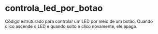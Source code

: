 # controla_led_por_botao
Código estruturado para controlar um LED por meio de um botão. Quando clico ascende o LED e quando solto e clico novamente, ele apaga.
